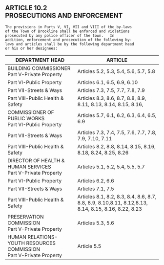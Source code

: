 ## ARTICLE 10.2<br/>PROSECUTIONS AND ENFORCEMENT

```
The provisions in Parts V, VI, VII and VIII of the by-laws
of the Town of Brookline shall be enforced and violations
prosecuted by any police officer of the town.   In
addition, enforcement and prosecution of the following by-
laws and articles shall be by the following department head
or his or her designees:
```

| DEPARTMENT HEAD                                                        | ARTICLE                                                                                                   |
|------------------------------------------------------------------------|-----------------------------------------------------------------------------------------------------------|
| BUILDING COMMISSIONER<br/>Part V-Private Property                      | Articles 5.2, 5.3, 5.4, 5.6, 5.7, 5.8                                                                     |
| Part VI-Public Property                                                | Articles 6.1, 6.5, 6.9, 6.10                                                                              |
| Part VII-Streets & Ways                                                | Articles 7.3, 7.5, 7.7, 7.8, 7.9                                                                          |
| Part VIII-Public Health & Safety                                       | Articles 8.3, 8.6, 8.7, 8.8, 8.9, 8.11, 8.13, 8.14, 8.15, 8.16,                                           |
| COMMISSIONER OF PUBLIC WORKS<br/>Part VI-Public Property               | Articles 5.7, 6.1, 6.2, 6.3, 6.4, 6.5, 6.9                                                                |
| Part VII-Streets & Ways                                                | Articles 7.3, 7.4, 7.5, 7.6, 7.7, 7.8, 7.9, 7.10, 7.11                                                    |
| Part VIII-Public Health & Safety                                       | Articles 8.2, 8.8, 8.14, 8.15, 8.16, 8.18, 8.24, 8.25, 8.26                                               |
| DIRECTOR OF HEALTH & HUMAN SERVICES<br/>Part V-Private Property        | Articles 5.1, 5.2, 5.4, 5.5, 5.7                                                                          |
| Part VI-Public Property                                                | Articles 6.2, 6.6                                                                                         |
| Part VII-Streets & Ways                                                | Articles 7.1, 7.5                                                                                         | 
| Part VIII-Public Health & Safety                                       | Articles 8.1, 8.2, 8.3, 8.4, 8.6, 8.7, 8.8, 8.9, 8.10,8.11, 8.12,8.13, 8.14, 8.15, 8.16, 8.22, 8.23       |
| PRESERVATION COMMISSION<br/>Part V-Private Property                    | Articles 5.3, 5.6                                                                                         |
| HUMAN RELATIONS-YOUTH RESOURCES COMMISSION<br/>Part V-Private Property | Article  5.5                                                                                              |

